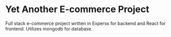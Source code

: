 # Yet Another E-commerce Project

Full stack e-commerce project written in Experss for backend and React for frontend. Utilizes mongodb for database.
